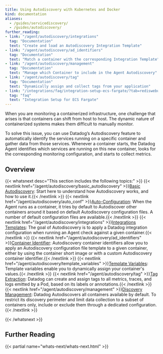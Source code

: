 ```yaml
---
title: Using Autodiscovery with Kubernetes and Docker
kind: documentation
aliases:
  - /guides/servicediscovery/
  - /guides/autodiscovery/
further_reading:
- link: "/agent/autodiscovery/integrations"
  tag: "Documentation"
  text: "Create and load an Autodiscovery Integration Template"
- link: "/agent/autodiscovery/ad_identifiers"
  tag: "Documentation"
  text: "Match a container with the corresponding Integration Template"
- link: "/agent/autodiscovery/management"
  tag: "Documentation"
  text: "Manage which Container to include in the Agent Autodiscovery"
- link: "/agent/autodiscovery/tag"
  tag: "Documentation"
  text: "Dynamically assign and collect tags from your application"
- link: "/integrations/faq/integration-setup-ecs-fargate/?tab=rediswebui"
  tag: "faq"
  text: "Integration Setup for ECS Fargate"
---
```



When you are monitoring a containerized infrastructure, one challenge that arises is that containers can shift from host to host. The dynamic nature of containerized systems makes them difficult to manually monitor.

To solve this issue, you can use Datadog’s Autodiscovery feature to automatically identify the services running on a specific container and gather data from those services. Whenever a container starts, the Datadog Agent identifies which services are running on this new container, looks for the corresponding monitoring configuration, and starts to collect metrics.

## Overview

{{< whatsnext desc="This section includes the following topics:" >}}
    {{< nextlink href="/agent/autodiscovery/basic_autodiscovery" >}}<u>Basic Autodiscovery</u>: Start here to understand how Autodiscovery works, and how to use it.{{< /nextlink >}}
    {{< nextlink href="/agent/autodiscovery/auto_conf" >}}<u>Auto-Configuration</u>: When the Agent runs as a container, it tries by default to Autodiscover other containers around it based on default Autodiscovery configuration files. A number of default configuration files are available.{{< /nextlink >}}
    {{< nextlink href="/agent/autodiscovery/integrations" >}}<u>Integrations Templates</u>: The goal of Autodiscovery is to apply a Datadog integration configuration when running an Agent check against a given container.{{< /nextlink >}}
    {{< nextlink href="/agent/autodiscovery/ad_identifiers" >}}<u>Container Identifier</u>: Autodiscovery container identifiers allow you to apply an Autodiscovery configuration file template to a given container, either by using the container short image or with a custom Autodiscovery container identifier.{{< /nextlink >}}
    {{< nextlink href="/agent/autodiscovery/template_variables" >}}<u>Template Variables</u>: Template variables enable you to dynamically assign your container's values.{{< /nextlink >}}
    {{< nextlink href="/agent/autodiscovery/tag" >}}<u>Tag Extraction</u>: Datadog can create and assign tags to all metrics, traces, and logs emitted by a Pod, based on its labels or annotations.{{< /nextlink >}}
    {{< nextlink href="/agent/autodiscovery/management" >}}<u>Discovery Management</u>: Datadog Autodiscovers all containers available by default. To restrict its discovery perimeter and limit data collection to a subset of containers only, include or exclude them through a dedicated configuration.{{< /nextlink >}}
    
{{< /whatsnext >}}

## Further Reading

{{< partial name="whats-next/whats-next.html" >}}

